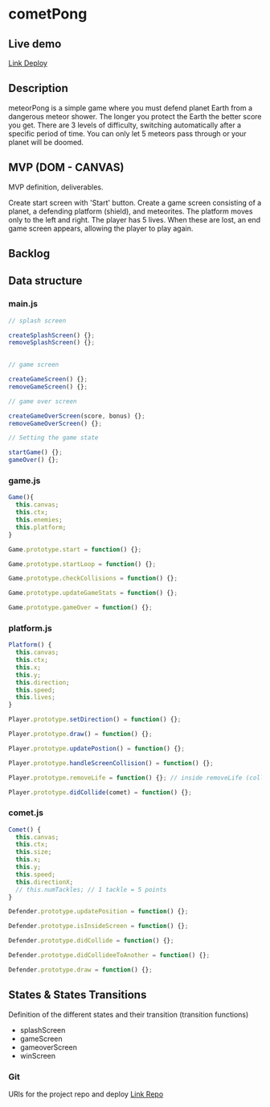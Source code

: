 # cometPong

## Live demo
[Link Deploy](https://jureeq.github.io/meteorPong/)

## Description
meteorPong is a simple game where you must defend planet Earth from a dangerous meteor shower. The longer you protect the Earth the better score you get. There are 3 levels of difficulty, switching automatically after a specific period of time. You can only let 5 meteors pass through or your planet will be doomed.


## MVP (DOM - CANVAS)
MVP definition, deliverables.

Create start screen with 'Start' button. Create a game screen consisting of a planet, a defending platform (shield), and meteorites. The platform moves only to the left and right. The player has 5 lives. When these are lost, an end game screen appears, allowing the player to play again.

## Backlog


## Data structure

### main.js

```js
// splash screen

createSplashScreen() {};
removeSplashScreen() {};

    
// game screen

createGameScreen() {};
removeGameScreen() {};

// game over screen

createGameOverScreen(score, bonus) {};
removeGameOverScreen() {};

// Setting the game state 

startGame() {};
gameOver() {};

```

### game.js

```js
Game(){
  this.canvas;
  this.ctx;
  this.enemies;
  this.platform;
}

Game.prototype.start = function() {};

Game.prototype.startLoop = function() {};

Game.prototype.checkCollisions = function() {};

Game.prototype.updateGameStats = function() {};

Game.prototype.gameOver = function() {};

```


### platform.js

```js
Platform() {
  this.canvas;
  this.ctx;
  this.x;
  this.y;
  this.direction;
  this.speed;
  this.lives;
}

Player.prototype.setDirection() = function() {};

Player.prototype.draw() = function() {};

Player.prototype.updatePostion() = function() {};

Player.prototype.handleScreenCollision() = function() {};

Player.prototype.removeLife = function() {}; // inside removeLife (collision) --> resetPosition

Player.prototype.didCollide(comet) = function() {};

```


### comet.js

```js
Comet() {
  this.canvas;
  this.ctx;
  this.size;
  this.x;
  this.y;
  this.speed;
  this.directionX;
  // this.numTackles; // 1 tackle = 5 points
}

Defender.prototype.updatePosition = function() {};

Defender.prototype.isInsideScreen = function() {};

Defender.prototype.didCollide = function() {};

Defender.prototype.didCollideeToAnother = function() {};

Defender.prototype.draw = function() {};
```


## States & States Transitions
Definition of the different states and their transition (transition functions)

- splashScreen
- gameScreen
- gameoverScreen
- winScreen

### Git
URls for the project repo and deploy
[Link Repo](https://github.com/jureeq/meteorPong)

